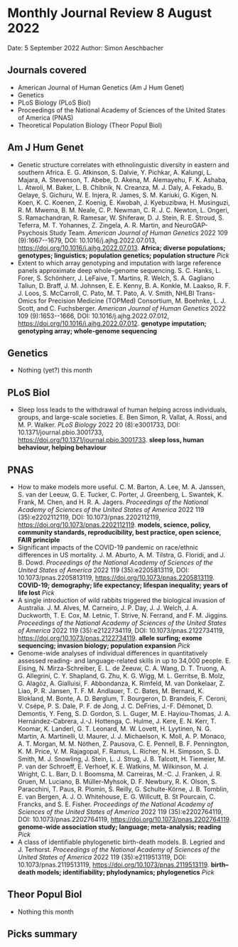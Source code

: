 # Monthly Journal Review 8 August 2022

Date: 5 September 2022
Author: Simon Aeschbacher

## Journals covered
- American Journal of Human Genetics (Am J Hum Genet)
- Genetics
- PLoS Biology (PLoS Biol)
- Proceedings of the National Academy of Sciences of the United States of America (PNAS)
- Theoretical Population Biology (Theor Popul Biol)

## Am J Hum Genet
- Genetic structure correlates with ethnolinguistic diversity in eastern and southern Africa. E. G. Atkinson, S. Dalvie, Y. Pichkar, A. Kalungi, L. Majara, A. Stevenson, T. Abebe, D. Akena, M. Alemayehu, F. K. Ashaba, L. Atwoli, M. Baker, L. B. Chibnik, N. Creanza, M. J. Daly, A. Fekadu, B. Gelaye, S. Gichuru, W. E. Injera, R. James, S. M. Kariuki, G. Kigen, N. Koen, K. C. Koenen, Z. Koenig, E. Kwobah, J. Kyebuzibwa, H. Musinguzi, R. M. Mwema, B. M. Neale, C. P. Newman, C. R. J. C. Newton, L. Ongeri, S. Ramachandran, R. Ramesar, W. Shiferaw, D. J. Stein, R. E. Stroud, S. Teferra, M. T. Yohannes, Z. Zingela, A. R. Martin, and NeuroGAP-Psychosis Study Team. *American Journal of Human Genetics* 2022 109 (9):1667--1679, DOI: 10.1016/j.ajhg.2022.07.013, https://doi.org/10.1016/j.ajhg.2022.07.013. **Africa; diverse populations; genotypes; linguistics; population genetics; population structure** *Pick*
- Extent to which array genotyping and imputation with large reference panels approximate deep whole-genome sequencing. S. C. Hanks, L. Forer, S. Schönherr, J. LeFaive, T. Martins, R. Welch, S. A. Gagliano Taliun, D. Braff, J. M. Johnsen, E. E. Kenny, B. A. Konkle, M. Laakso, R. F. J. Loos, S. McCarroll, C. Pato, M. T. Pato, A. V. Smith, NHLBI Trans-Omics for Precision Medicine (TOPMed) Consortium, M. Boehnke, L. J. Scott, and C. Fuchsberger. *American Journal of Human Genetics* 2022 109 (9):1653--1666, DOI: 10.1016/j.ajhg.2022.07.012, https://doi.org/10.1016/j.ajhg.2022.07.012. **genotype imputation; genotyping array; whole-genome sequencing**

## Genetics
- Nothing (yet?) this month

## PLoS Biol
- Sleep loss leads to the withdrawal of human helping across individuals, groups, and large-scale societies. E. Ben Simon, R. Vallat, A. Rossi, and M. P. Walker. *PLoS Biology* 2022 20 (8):e3001733, DOI: 10.1371/journal.pbio.3001733, https://doi.org/10.1371/journal.pbio.3001733. **sleep loss, human behaviour, helping behaviour**

## PNAS
- How to make models more useful. C. M. Barton, A. Lee, M. A. Janssen, S. van der Leeuw, G. E. Tucker, C. Porter, J. Greenberg, L. Swantek, K. Frank, M. Chen, and H. R. A. Jagers. *Proceedings of the National Academy of Sciences of the United States of America* 2022 119 (35):e2202112119, DOI: 10.1073/pnas.2202112119, https://doi.org/10.1073/pnas.2202112119. **models, science, policy, community standards, reproducibility, best practice, open science, FAIR principle**
- Significant impacts of the COVID-19 pandemic on race/ethnic differences in US mortality. J. M. Aburto, A. M. Tilstra, G. Floridi, and J. B. Dowd. *Proceedings of the National Academy of Sciences of the United States of America* 2022 119 (35):e2205813119, DOI: 10.1073/pnas.2205813119, https://doi.org/10.1073/pnas.2205813119. **COVID-19; demography; life expectancy; lifespan inequality; years of life lost** *Pick*
- A single introduction of wild rabbits triggered the biological invasion of Australia. J. M. Alves, M. Carneiro, J. P. Day, J. J. Welch, J. A. Duckworth, T. E. Cox, M. Letnic, T. Strive, N. Ferrand, and F. M. Jiggins. *Proceedings of the National Academy of Sciences of the United States of America* 2022 119 (35):e2122734119, DOI: 10.1073/pnas.2122734119, https://doi.org/10.1073/pnas.2122734119. **allele surfing; exome sequencing; invasion biology; population expansion** *Pick*
- Genome-wide analyses of individual differences in quantitatively assessed reading- and language-related skills in up to 34,000 people. E. Eising, N. Mirza-Schreiber, E. L. de Zeeuw, C. A. Wang, D. T. Truong, A. G. Allegrini, C. Y. Shapland, G. Zhu, K. G. Wigg, M. L. Gerritse, B. Molz, G. Alagöz, A. Gialluisi, F. Abbondanza, K. Rimfeld, M. van Donkelaar, Z. Liao, P. R. Jansen, T. F. M. Andlauer, T. C. Bates, M. Bernard, K. Blokland, M. Bonte, A. D. Børglum, T. Bourgeron, D. Brandeis, F. Ceroni, V. Csépe, P. S. Dale, P. F. de Jong, J. C. DeFries, J.-F. Démonet, D. Demontis, Y. Feng, S. D. Gordon, S. L. Guger, M. E. Hayiou-Thomas, J. A. Hernández-Cabrera, J.-J. Hottenga, C. Hulme, J. Kere, E. N. Kerr, T. Koomar, K. Landerl, G. T. Leonard, M. W. Lovett, H. Lyytinen, N. G. Martin, A. Martinelli, U. Maurer, J. J. Michaelson, K. Moll, A. P. Monaco, A. T. Morgan, M. M. Nöthen, Z. Pausova, C. E. Pennell, B. F. Pennington, K. M. Price, V. M. Rajagopal, F. Ramus, L. Richer, N. H. Simpson, S. D. Smith, M. J. Snowling, J. Stein, L. J. Strug, J. B. Talcott, H. Tiemeier, M. P. van der Schroeff, E. Verhoef, K. E. Watkins, M. Wilkinson, M. J. Wright, C. L. Barr, D. I. Boomsma, M. Carreiras, M.-C. J. Franken, J. R. Gruen, M. Luciano, B. Müller-Myhsok, D. F. Newbury, R. K. Olson, S. Paracchini, T. Paus, R. Plomin, S. Reilly, G. Schulte-Körne, J. B. Tomblin, E. van Bergen, A. J. O. Whitehouse, E. G. Willcutt, B. St Pourcain, C. Francks, and S. E. Fisher. *Proceedings of the National Academy of Sciences of the United States of America* 2022 119 (35):e2202764119, DOI: 10.1073/pnas.2202764119, https://doi.org/10.1073/pnas.2202764119. **genome-wide association study; language; meta-analysis; reading** *Pick*
- A class of identifiable phylogenetic birth-death models. B. Legried and J. Terhorst. *Proceedings of the National Academy of Sciences of the United States of America* 2022 119 (35):e2119513119, DOI: 10.1073/pnas.2119513119, https://doi.org/10.1073/pnas.2119513119. **birth–death models; identifiability; phylodynamics; phylogenetics** *Pick*

## Theor Popul Biol
- Nothing this month


## Picks summary

